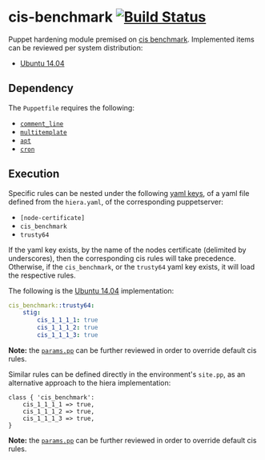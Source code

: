 # cis-benchmark [![Build Status](https://travis-ci.org/jeff1evesque/cis_benchmark.svg?branch=master)](https://travis-ci.org/jeff1evesque/cis_benchmark)

Puppet hardening module premised on [cis benchmark](https://www.cisecurity.org/cis-benchmarks/).
Implemented items can be reviewed per system distribution:

- [Ubuntu 14.04](https://github.com/jeff1evesque/cis_benchmark/raw/master/doc/CIS_Ubuntu_Linux_14.04_LTS_Benchmark_v2.0.0.pdf)

## Dependency

The `Puppetfile` requires the following:

- [`comment_line`](https://forge.puppet.com/geoffwilliams/comment_line) 
- [`multitemplate`](https://forge.puppet.com/deanwilson/multitemplate/types)
- [`apt`](https://forge.puppet.com/puppetlabs/apt)
- [`cron`](https://forge.puppet.com/puppet/cron)

## Execution

Specific rules can be nested under the following [yaml keys](https://github.com/jeff1evesque/cis_benchmark/blob/a8e94846d048cf8b500886333a4babb9c14cf8ed/manifests/params.pp#L11-L15),
of a yaml file defined from the `hiera.yaml`, of the corresponding puppetserver:

- `[node-certificate]`
- `cis_benchmark`
- `trusty64`

If the yaml key exists, by the name of the nodes certificate (delimited by underscores),
then the corresponding cis rules will take precedence. Otherwise, if the `cis_benchmark`,
or the `trusty64` yaml key exists, it will load the respective rules.

The following is the [Ubuntu 14.04](http://releases.ubuntu.com/14.04/) implementation:

```yaml
cis_benchmark::trusty64:
    stig:
        cis_1_1_1_1: true
        cis_1_1_1_2: true
        cis_1_1_1_3: true
```

**Note:** the [`params.pp`](https://github.com/jeff1evesque/cis_benchmark/blob/master/manifests/params.pp)
can be further reviewed in order to override default cis rules.

Similar rules can be defined directly in the environment's `site.pp`, as an alternative
approach to the hiera implementation:

```puppet
class { 'cis_benchmark':
    cis_1_1_1_1 => true,
    cis_1_1_1_2 => true,
    cis_1_1_1_3 => true,
}
```

**Note:** the [`params.pp`](https://github.com/jeff1evesque/cis_benchmark/blob/master/manifests/params.pp)
can be further reviewed in order to override default cis rules.
